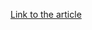 [Link to the article](https://cofense.com/blog/the-rise-of-agent-tesla-understanding-the-notorious-keylogger/)
